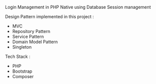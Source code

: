 Login Management in PHP Native using Database Session management

Design Pattern implemented in this project :
 - MVC
 - Repository Pattern
 - Service Pattern
 - Domain Model Pattern
 - Singleton
 
 Tech Stack :
 - PHP
 - Bootstrap
 - Composer
